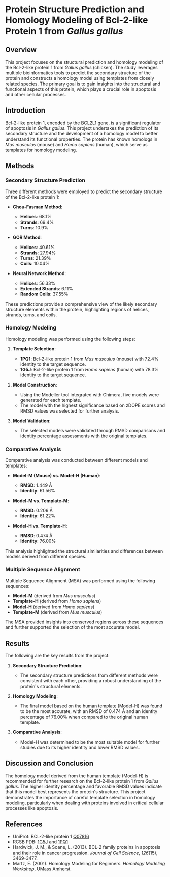# Protein Structure Prediction and Homology Modeling of Bcl-2-like Protein 1 from *Gallus gallus*

## Overview

This project focuses on the structural prediction and homology modeling of the Bcl-2-like protein 1 from *Gallus gallus* (chicken). The study leverages multiple bioinformatics tools to predict the secondary structure of the protein and constructs a homology model using templates from closely related species. The primary goal is to gain insights into the structural and functional aspects of this protein, which plays a crucial role in apoptosis and other cellular processes.

## Introduction

Bcl-2-like protein 1, encoded by the BCL2L1 gene, is a significant regulator of apoptosis in *Gallus gallus*. This project undertakes the prediction of its secondary structure and the development of a homology model to better understand its functional properties. The protein has known homologs in *Mus musculus* (mouse) and *Homo sapiens* (human), which serve as templates for homology modeling.

## Methods

### Secondary Structure Prediction

Three different methods were employed to predict the secondary structure of the Bcl-2-like protein 1:

- **Chou-Fasman Method**:
  - **Helices**: 68.1%
  - **Strands**: 69.4%
  - **Turns**: 10.9%

- **GOR Method**:
  - **Helices**: 40.61%
  - **Strands**: 27.94%
  - **Turns**: 21.39%
  - **Coils**: 10.04%
  
- **Neural Network Method**:
  - **Helices**: 56.33%
  - **Extended Strands**: 6.11%
  - **Random Coils**: 37.55%

These predictions provide a comprehensive view of the likely secondary structure elements within the protein, highlighting regions of helices, strands, turns, and coils.

### Homology Modeling

Homology modeling was performed using the following steps:

1. **Template Selection**:
   - **1PQ1**: Bcl-2-like protein 1 from *Mus musculus* (mouse) with 72.4% identity to the target sequence.
   - **1G5J**: Bcl-2-like protein 1 from *Homo sapiens* (human) with 78.3% identity to the target sequence.

2. **Model Construction**:
   - Using the Modeller tool integrated with Chimera, five models were generated for each template.
   - The model with the highest significance based on zDOPE scores and RMSD values was selected for further analysis.

3. **Model Validation**:
   - The selected models were validated through RMSD comparisons and identity percentage assessments with the original templates.

### Comparative Analysis

Comparative analysis was conducted between different models and templates:

- **Model-M (Mouse) vs. Model-H (Human)**:
  - **RMSD**: 1.449 Å
  - **Identity**: 61.56%

- **Model-M vs. Template-M**:
  - **RMSD**: 0.206 Å
  - **Identity**: 61.22%

- **Model-H vs. Template-H**:
  - **RMSD**: 0.474 Å
  - **Identity**: 76.00%

This analysis highlighted the structural similarities and differences between models derived from different species.

### Multiple Sequence Alignment

Multiple Sequence Alignment (MSA) was performed using the following sequences:

- **Model-M** (derived from *Mus musculus*)
- **Template-H** (derived from *Homo sapiens*)
- **Model-H** (derived from *Homo sapiens*)
- **Template-M** (derived from *Mus musculus*)

The MSA provided insights into conserved regions across these sequences and further supported the selection of the most accurate model.

## Results

The following are the key results from the project:

1. **Secondary Structure Prediction**:
   - The secondary structure predictions from different methods were consistent with each other, providing a robust understanding of the protein's structural elements.

2. **Homology Modeling**:
   - The final model based on the human template (Model-H) was found to be the most accurate, with an RMSD of 0.474 Å and an identity percentage of 76.00% when compared to the original human template.

3. **Comparative Analysis**:
   - Model-H was determined to be the most suitable model for further studies due to its higher identity and lower RMSD values.

## Discussion and Conclusion

The homology model derived from the human template (Model-H) is recommended for further research on the Bcl-2-like protein 1 from *Gallus gallus*. The higher identity percentage and favorable RMSD values indicate that this model best represents the protein's structure. This project demonstrates the importance of careful template selection in homology modeling, particularly when dealing with proteins involved in critical cellular processes like apoptosis.

## References

- UniProt: BCL-2-like protein 1 [Q07816](https://www.uniprot.org/uniprot/Q07816)
- RCSB PDB: [1G5J](https://www.rcsb.org/structure/1g5j) and [1PQ1](https://www.rcsb.org/structure/1pq1)
- Hardwick, J. M., & Soane, L. (2013). BCL-2 family proteins in apoptosis and their role in cancer progression. _Journal of Cell Science_, _126_(15), 3469-3477.
- Martz, E. (2001). Homology Modeling for Beginners. _Homology Modeling Workshop_, UMass Amherst.

